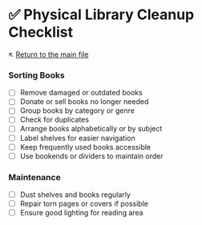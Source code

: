 # ✅ Physical Library Cleanup Checklist

↖️ [Return to the main file](../README.md)

### Sorting Books
- [ ] Remove damaged or outdated books
- [ ] Donate or sell books no longer needed
- [ ] Group books by category or genre
- [ ] Check for duplicates
- [ ] Arrange books alphabetically or by subject
- [ ] Label shelves for easier navigation
- [ ] Keep frequently used books accessible
- [ ] Use bookends or dividers to maintain order

### Maintenance
- [ ] Dust shelves and books regularly
- [ ] Repair torn pages or covers if possible
- [ ] Ensure good lighting for reading area